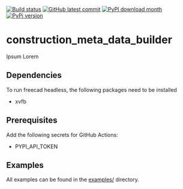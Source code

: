 [![Build status](https://github.com/twyleg/construction_meta_data_builder/actions/workflows/tests.yaml/badge.svg)]()
[![GitHub latest commit](https://badgen.net/github/last-commit/twyleg/construction_meta_data_builder)](https://GitHub.com/twyleg/construction_meta_data_builder/commit/)
[![PyPI download month](https://img.shields.io/pypi/dm/template-project-python)](https://pypi.python.org/pypi/constructions-meta-data-builder/)
[![PyPi version](https://badgen.net/pypi/v/template-project-python/)](https://pypi.org/project/constructions-meta-data-builder)


# construction_meta_data_builder

Ipsum Lorem

## Dependencies

To run freecad headless, the following packages need to be installed

* xvfb

## Prerequisites

Add the following secrets for GitHub Actions:

* PYPI_API_TOKEN

## Examples

All examples can be found in the [examples/](https://github.com/twyleg/construction_meta_data_builder/tree/master/examples) directory.
